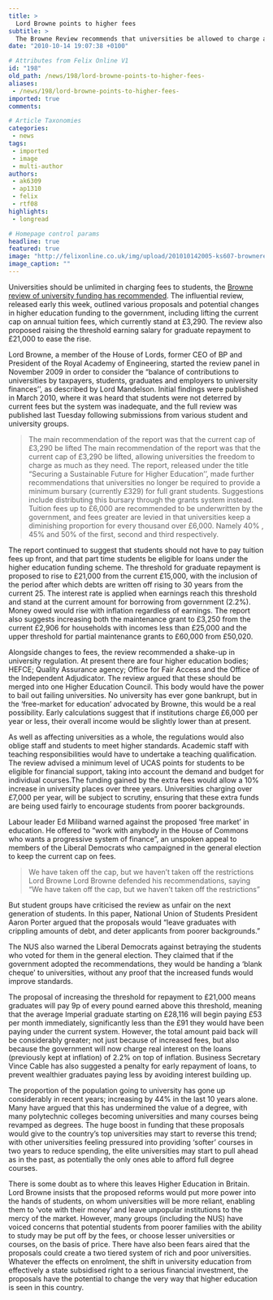 ```yaml
---
title: >
  Lord Browne points to higher fees
subtitle: >
  The Browne Review recommends that universities be allowed to charge as much as they want
date: "2010-10-14 19:07:38 +0100"

# Attributes from Felix Online V1
id: "198"
old_path: /news/198/lord-browne-points-to-higher-fees-
aliases:
 - /news/198/lord-browne-points-to-higher-fees-
imported: true
comments:

# Article Taxonomies
categories:
 - news
tags:
 - imported
 - image
 - multi-author
authors:
 - ak6309
 - ap1310
 - felix
 - rtf08
highlights:
 - longread

# Homepage control params
headline: true
featured: true
image: "http://felixonline.co.uk/img/upload/201010142005-ks607-brownere.jpg"
image_caption: ""
---
```


Universities should be unlimited in charging fees to students, the [Browne review of university funding has recommended](http://webarchive.nationalarchives.gov.uk/+/hereview.independent.gov.uk/hereview//). The influential review, released early this week, outlined various proposals and potential changes in higher education funding to the government, including lifting the current cap on annual tuition fees, which currently stand at £3,290. The review also proposed raising the threshold earning salary for graduate repayment to £21,000 to ease the rise.

Lord Browne, a member of the House of Lords, former CEO of BP and President of the Royal Academy of Engineering, started the review panel in November 2009 in order to consider the “balance of contributions to universities by taxpayers, students, graduates and employers to university finances’’, as described by Lord Mandelson. Initial findings were published in March 2010, where it was heard that students were not deterred by current fees but the system was inadequate, and the full review was published last Tuesday following submissions from various student and university groups.
> The main recommendation of the report was that the current cap of £3,290 be lifted
The main recommendation of the report was that the current cap of £3,290 be lifted, allowing universities the freedom to charge as much as they need. The report, released under the title “Securing a Sustainable Future for Higher Education’’, made further recommendations that universities no longer be required to provide a minimum bursary (currently £329) for full grant students. Suggestions include distributing this bursary through the grants system instead. Tuition fees up to £6,000 are recommended to be underwritten by the government, and fees greater are levied in that universities keep a diminishing proportion for every thousand over £6,000. Namely 40% , 45% and 50% of the first, second and third respectively.

The report continued to suggest that students should not have to pay tuition fees up front, and that part time students be eligible for loans under the higher education funding scheme. The threshold for graduate repayment is proposed to rise to £21,000 from the current £15,000, with the inclusion of the period after which debts are written off rising to 30 years from the current 25. The interest rate is applied when earnings reach this threshold and stand at the current amount for borrowing from government (2.2%). Money owed would rise with inflation regardless of earnings. The report also suggests increasing both the maintenance grant to £3,250 from the current £2,906 for households with incomes less than £25,000 and the upper threshold for partial maintenance grants to £60,000 from £50,020.

Alongside changes to fees, the review recommended a shake-up in university regulation. At present there are four higher education bodies; HEFCE; Quality Assurance agency; Office for Fair Access and the Office of the Independent Adjudicator. The review argued that these should be merged into one Higher Education Council. This body would have the power to bail out failing universities. No university has ever gone bankrupt, but in the ‘free-market for education’ advocated by Browne, this would be a real possibility. Early calculations suggest that if institutions charge £6,000 per year or less, their overall income would be slightly lower than at present.

As well as affecting universities as a whole, the regulations would also oblige staff and students to meet higher standards. Academic staff with teaching responsibilities would have to undertake a teaching qualification. The review advised a minimum level of UCAS points for students to be eligible for financial support, taking into account the demand and budget for individual courses.The funding gained by the extra fees would allow a 10% increase in university places over three years. Universities charging over £7,000 per year, will be subject to scrutiny, ensuring that these extra funds are being used fairly to encourage students from poorer backgrounds.

Labour leader Ed Miliband warned against the proposed ‘free market’ in education. He offered to “work with anybody in the House of Commons who wants a progressive system of finance”, an unspoken appeal to members of the Liberal Democrats who campaigned in the general election to keep the current cap on fees.
> We have taken off the cap, but we haven’t taken off the restrictions
> Lord Browne
Lord Browne defended his recommendations, saying “We have taken off the cap, but we haven’t taken off the restrictions”

But student groups have criticised the review as unfair on the next generation of students. In this paper, National Union of Students President Aaron Porter argued that the proposals would “leave graduates with crippling amounts of debt, and deter applicants from poorer backgrounds.”

The NUS also warned the Liberal Democrats against betraying the students who voted for them in the general election. They claimed that if the government adopted the recommendations, they would be handing a ‘blank cheque’ to universities, without any proof that the increased funds would improve standards.

The proposal of increasing the threshold for repayment to £21,000 means graduates will pay 9p of every pound earned above this threshold, meaning that the average Imperial graduate starting on £28,116 will begin paying £53 per month immediately, significantly less than the £91 they would have been paying under the current system. However, the total amount paid back will be considerably greater; not just because of increased fees, but also because the government will now charge real interest on the loans (previously kept at inflation) of 2.2% on top of inflation. Business Secretary Vince Cable has also suggested a penalty for early repayment of loans, to prevent wealthier graduates paying less by avoiding interest building up.

The proportion of the population going to university has gone up considerably in recent years; increasing by 44% in the last 10 years alone. Many have argued that this has undermined the value of a degree, with many polytechnic colleges becoming universities and many courses being revamped as degrees. The huge boost in funding that these proposals would give to the country’s top universities may start to reverse this trend; with other universities feeling pressured into providing ‘softer’ courses in two years to reduce spending, the elite universities may start to pull ahead as in the past, as potentially the only ones able to afford full degree courses.

There is some doubt as to where this leaves Higher Education in Britain. Lord Browne insists that the proposed reforms would put more power into the hands of students, on whom universities will be more reliant, enabling them to ‘vote with their money’ and leave unpopular institutions to the mercy of the market. However, many groups (including the NUS) have voiced concerns that potential students from poorer families with the ability to study may be put off by the fees, or choose lesser universities or courses, on the basis of price. There have also been fears aired that the proposals could create a two tiered system of rich and poor universities. Whatever the effects on enrolment, the shift in university education from effectively a state subsidised right to a serious financial investment, the proposals have the potential to change the very way that higher education is seen in this country.
